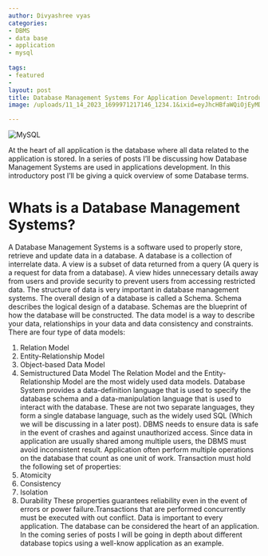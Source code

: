 ```yaml
---
author: Divyashree vyas
categories: 
- DBMS 
- data base 
- application 
- mysql
  
tags: 
- featured
- 
layout: post
title: Database Management Systems For Application Development: Introduction
image: /uploads/11_14_2023_1699971217146_1234.1&ixid=eyJhcHBfaWQiOjEyMDd9&auto=format&fit=crop&w=1648&q=80

---
```


![MySQL](/uploads/11_14_2023_1699971417096_1234.1&ixid=eyJhcHBfaWQiOjEyMDd9&auto=format&fit=crop&w=1648&q=80)
&nbsp;


At the heart of all application is the database where all data related to the application is stored.
In a series of posts I’ll be discussing how Database Management Systems are used in applications development.
In this introductory post I’ll be giving a quick overview of some Database terms.
# Whats is a Database Management Systems?
A Database Management Systems is a software used to properly store, retrieve and update data in a database. A database is a collection of interrelate data.
A view is a subset of data returned from a query (A query is a request for data from a database). A view hides unnecessary details away from users and provide security to prevent users from accessing restricted data.
The structure of data is very important in database management systems. The overall design of a database is called a Schema. Schema describes the logical design of a database. Schemas are the blueprint of how the database will be constructed.
The data model is a way to describe your data, relationships in your data and data consistency and constraints. There are four type of data models:
1. Relation Model
1. Entity-Relationship Model
1. Object-based Data Model
1. Semistructured Data Model
The Relation Model and the Entity-Relationship Model are the most widely used data models.
Database System provides a data-definition language that is used to specify the database schema and a data-manipulation language that is used to interact with the database. These are not two separate languages, they form a single database language, such as the widely used SQL (Which we will be discussing in a later post).
DBMS needs to ensure data is safe in the event of crashes and against unauthorized access. Since data in application are usually shared among multiple users, the DBMS must avoid inconsistent result.
Application often perform multiple operations on the database that count as one unit of work. Transaction must hold the following set of properties:
1. Atomicity
1. Consistency
1. Isolation
1. Durability
These properties guarantees reliability even in the event of errors or power failure.Transactions that are performed concurrently must be executed with out conflict.
Data is important to every application. The database can be considered the heart of an application.
In the coming series of posts I will be going in depth about different database topics using a well-know application as an example.

&nbsp;
